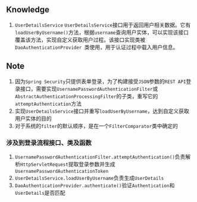 ## Knowledge
1. `UserDetailsService`
`UserDetailsService`接口用于返回用户相关数据。它有`loadUserByUsername()`方法，根据`username`查询用户实体，可以实现该接口覆盖该方法，实现自定义获取用户过程。该接口实现类被`DaoAuthenticationProvider `类使用，用于认证过程中载入用户信息。
## Note
1. 因为`Spring Security`只提供表单登录，为了构建接受`JSON`参数的`REST API`登录接口，需要实现`UsernamePasswordAuthenticationFilter`或`AbstractAuthenticationProcessingFilter`的子类，重写它的 `attemptAuthentication`方法
2. 实现`UserDetailsService`接口并重写`loadUserByUsername`，达到自定义获取用户实体的目的
2. 对于系统的`filter`的默认顺序，是在一个`FilterComparator`类中确定的
### 涉及到登录流程接口、类及函数
1. `UsernamePasswordAuthenticationFilter.attemptAuthentication()`负责解析`HttpServletRequest`提取登录参数并生成`UsernamePasswordAuthenticationToken`
2. `UserDetailsService.loadUserByUsername`负责生成`UserDetails`
3. `DaoAuthenticationProvider.authenticate()`验证`Authentication`和`UserDetails`是否匹配

<!--stackedit_data:
eyJoaXN0b3J5IjpbLTEyNjU4ODY3OTMsLTE0NjQ0OTk3NSwtMT
U2MzI0Mzc3MiwxMzM5ODA3NzE3LDE3MTE2ODAwMywtODI4MTA4
ODU2LDQ0MDQ0Mjg2MCwtMTY4MjAwNTUwMCwxMDM4NzM4NTY4LC
0xODI5ODcxNjgsLTY5ODk1Mjg0Niw2MDYxNTMxMl19
-->